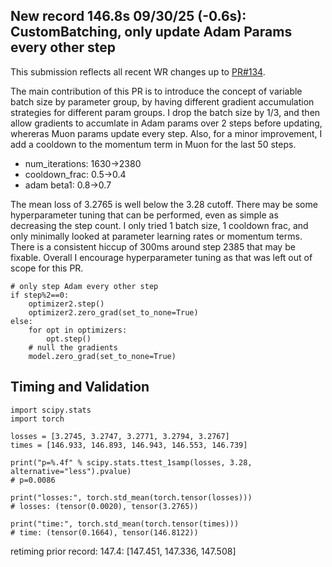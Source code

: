 ## New record 146.8s 09/30/25 (-0.6s): CustomBatching, only update Adam Params every other step

This submission reflects all recent WR changes up to [PR#134](https://github.com/KellerJordan/modded-nanogpt/pull/134).

The main contribution of this PR is to introduce the concept of variable batch size by parameter group, by having different gradient accumulation strategies for different param groups. I drop the batch size by 1/3, and then allow gradients to accumlate in Adam params over 2 steps before updating, whereras Muon params update every step.
Also, for a minor improvement, I add a cooldown to the momentum term in Muon for the last 50 steps.

* num_iterations: 1630->2380
* cooldown_frac: 0.5->0.4
* adam beta1: 0.8->0.7

The mean loss of 3.2765 is well below the 3.28 cutoff. There may be some hyperparameter tuning that can be performed, even as simple as decreasing the step count. I only tried 1 batch size, 1 cooldown frac, and only minimally looked at parameter learning rates or momentum terms. There is a consistent hiccup of 300ms around step 2385 that may be fixable. Overall I encourage hyperparameter tuning as that was left out of scope for this PR.

```
# only step Adam every other step
if step%2==0:
    optimizer2.step()
    optimizer2.zero_grad(set_to_none=True)
else:
    for opt in optimizers:
        opt.step()
    # null the gradients
    model.zero_grad(set_to_none=True)
```

## Timing and Validation
```
import scipy.stats
import torch

losses = [3.2745, 3.2747, 3.2771, 3.2794, 3.2767]
times = [146.933, 146.893, 146.943, 146.553, 146.739]

print("p=%.4f" % scipy.stats.ttest_1samp(losses, 3.28, alternative="less").pvalue)
# p=0.0086

print("losses:", torch.std_mean(torch.tensor(losses)))
# losses: (tensor(0.0020), tensor(3.2765))

print("time:", torch.std_mean(torch.tensor(times)))
# time: (tensor(0.1664), tensor(146.8122))
```

retiming prior record: 147.4: [147.451, 147.336, 147.508]
